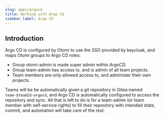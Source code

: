 ```yaml
---
slug: apps/argocd
title: Working with Argo CD
sidebar_label: Argo CD
---
```


## Introduction

Argo CD is configured by Otomi to use the SSO provided by keycloak, and maps Otomi groups to Argo CD roles:

- Group otomi-admin is made super admin within ArgoCD.
- Group team-admin has access to, and is admin of all team projects.
- Team members are only allowed access to, and administer their own projects.

Teams will be be automatically given a git repository in Gitea named `team-$teamId-argocd`, and Argo CD is automatically configured to access the repository and sync. All that is left to do is for a team-admin (or team member with self-service rights) to fill their repository with intended state, commit, and automation will take care of the rest.
